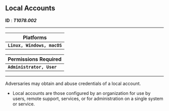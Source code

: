 ## **Local Accounts** 

**ID** : ***T1078.002*** 

---

| Platforms | 
| --- | 
| **`Linux, Windows, macOS`** |


| Permissions Required | 
| --- | 
| **`Administrator, User`** |

---

Adversaries may obtain and abuse credentials of a local account.

-  Local accounts are those configured by an organization for use by users, remote support, services, or for administration on a single system or service. 